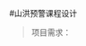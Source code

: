 #山洪预警课程设计
>项目需求：
<!-- >>+简单预警分析（根据所采集数据简单分析）  
+数据可视化（将数据转换成图表）  
+顶部搜索改为模糊搜索 -->
<!-- +去掉偏差较大的数据（同一时段内去掉偏差大的数据）  --> 
<!-- +数据去重（去掉一个时段内重复数据） -->  